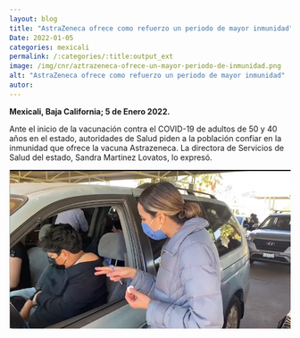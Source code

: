 ```yaml
---
layout: blog
title: "AstraZeneca ofrece como refuerzo un periodo de mayor inmunidad"
Date: 2022-01-05
categories: mexicali
permalink: /:categories/:title:output_ext
image: /img/cnr/aztrazeneca-ofrece-un-mayor-periodo-de-inmunidad.png
alt: "AstraZeneca ofrece como refuerzo un periodo de mayor inmunidad"
autor:
---
```


**Mexicali, Baja California; 5 de Enero 2022.** 

Ante el inicio de la vacunación contra el COVID-19 de adultos de 50 y 40 años en el estado, autoridades de Salud piden a la población confiar en la inmunidad que ofrece la vacuna Astrazeneca. La directora de Servicios de Salud del estado, Sandra Martinez Lovatos, lo expresó.

<div id="carouselExampleSlidesOnly" class="carousel slide" data-ride="carousel">
  <div class="carousel-inner">
    <div class="carousel-item active">
       <img class="d-block w-100" src="/img/cnr/aztrazeneca-ofrece-un-mayor-periodo-de-inmunidad.png" loading="lazy"  alt="AstraZeneca ofrece como refuerzo un periodo de mayor inmunidad">
    </div>
  </div>
</div>